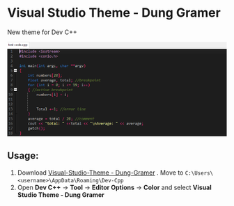 # Visual Studio Theme - Dung Gramer
New theme for Dev C++


​<img src = "https://github.com/DungGramer/Visual-Studio-Theme---Dung-Gramer/blob/master/Screenshot.png">

## Usage:
1. Download [Visual-Studio-Theme - Dung-Gramer](https://github.com/DungGramer/Visual-Studio-Theme---Dung-Gramer/archive/master.zip) . Move to `C:\Users\<username>\AppData\Roaming\Dev-Cpp`
2. Open **Dev C++** -> **Tool** -> **Editor Options** -> **Color** and select **Visual Studio Theme - Dung Gramer**

